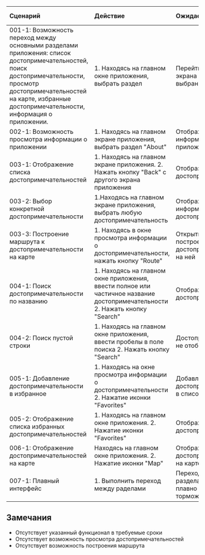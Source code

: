 |Cценарий|Действие|Ожидаемый результат|Фактический результат| Оценка|
|:---|:---|:---|:---|:---|
|001-1: Возможность переход между основными разделами приложения: список достопримечательностей, поиск достопримечательности, просмотр достопримечательностей на карте, избранные достопримечательности, информация о приложении. | 1. Находясь на главном окне приложения, выбрать раздел | Перейти с главного экрана приложения на выбранный раздел |Осуществлен переход на выбранный раздел |Тест пройден |
|002-1: Возможность просмотра информации о приложении | 1. Находясь на главном экране приложения, выбрать раздел "About" | Отображение информации о приложении | Страница пустая | Тест не пройден |
|003-1: Отображение списка достопримечательностей | 1. Находясь на главном экране приложения. 2. Нажать кнопку "Back" с другого экрана приложения | Отобразить список достопримечательностей | Страница пустая | Тест не пройден |
|003-2: Выбор конкретной достопримечательности | 1.Находясь на главном экране приложения, выбрать любую достопримечательность | Отображение подробной информации о достопримечательности | Страница пустая |Тест не пройден |
|003-3: Построение маршрута к достопримечательности на карте | 1. Находясь в окне просмотра информации о достопримечательности, нажать кнопку  "Route" | Открытие карты и построение маршрута к достопримечательности на ней | Страница пустая | Тест не пройден |
|004-1: Поиск достопримечательности по названию | 1. Находясь на главном окне приложения, ввести полное или частичное название достопримечательности 2. Нажать кнопку  "Search" | Отображение найденных достопримечательностей | Страница пустая | Тест не пройден |
|004-2: Поиск пустой строки | 1. Находясь на главном окне приложения, ввести пробелы в поле поиска 2. Нажать кнопку  "Search" | Достопримечательности не отобразятся | Страница пустая | Тест не пройден |
|005-1: Добавление достопримечательности в избранное | 1. Находясь на окне просмотра информации о достопримечательности 2. Нажатие иконки "Favorites" | Добавление достопримечательности в список избранных | Страница пустая |Тест не пройден |
|005-2: Отображение списка избранных достопримечательностей | 1. Находясь на главном окне приложения. 2. Нажатие иконки "Favorites" | Отображение избранных достопримечательностей | Страница пустая | Тест не пройден |
|006-1: Отображение достопримечательностей на карте | Находясь на главном окне приложения. 2. Нажатие иконки "Map" | Отображение всех достопримечательностей на карте | Страница пустая | Тест не пройден |
|007-1: Плавный интерфейс | 1. Выполнить переход между раделами | Переход между разделами происходит плавно и без торможений | Разделы открываются плавно | Тест пройден |

## Замечания
* Отсутствует указанный функционал в требуемые сроки  
* Отсутствует возможность просмотра достопримечательностей  
* Отсутствует возможность построения маршрута   
